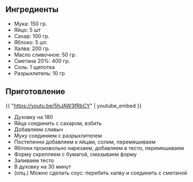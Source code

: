 ## Ингредиенты

- Мука: 150 гр.
- Яйцо: 5 шт
- Сахар: 100 гр.
- Яблоко: 5 шт.
- Халва: 200 гр.
- Масло сливочное: 50 гр.
- Сметана 20%: 400 гр.
- Соль: 1 щепотка
- Разрыхлитель: 10 гр


## Приготовление

{{ "https://youtu.be/5hJAW3fRbCY" | youtube_embed }}

- Духовку на 180
- Яйца соединить с сахаром, взбить
- Добавляем сливыч
- Муку соединяем с разрыхлителем
- Постепенно добавляем к яйцам, солим, перемешиваем
- Яблоки произвольно нарезаем, добавляем в тесто, перемешиваем
- Форму скрепляем с бумагой, смазываем форму
- Заливаем тесто
- В духовку на 30 минут
- (опц.) Можно сделать соус: перебить халву и соединить с сметаной